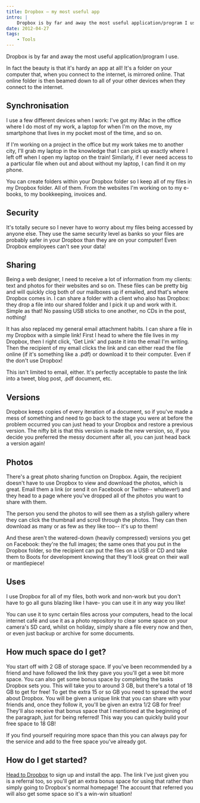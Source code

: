 ```yaml
---
title: Dropbox – my most useful app
intro: |
    Dropbox is by far and away the most useful application/program I use. It's totally streamlined the way I run tempertemper, freeing me from the shackles of my desktop computer and allowing me to take my work on the road at a moment's notice!
date: 2012-04-27
tags:
    - Tools
---
```


Dropbox is by far and away the most useful application/program I use.

In fact the beauty is that it's hardy an app at all! It's a folder on your computer that, when you connect to the internet, is mirrored online. That online folder is then beamed down to all of your other devices when they connect to the internet.


## Synchronisation

I use a few different devices when I work: I've got my iMac in the office where I do most of my work, a laptop for when I'm on the move, my smartphone that lives in my pocket most of the time, and so on.

If I'm working on a project in the office but my work takes me to another city, I'll grab my laptop in the knowledge that I can pick up exactly where I left off when I open my laptop on the train! Similarly, if I ever need access to a particular file when out and about without my laptop, I can find it on my phone.

You can create folders within your Dropbox folder so I keep all of my files in my Dropbox folder. All of them. From the websites I'm working on to my e-books, to my bookkeeping, invoices and.


## Security

It's totally secure so I never have to worry about my files being accessed by anyone else. They use the same security level as banks so your files are probably safer in your Dropbox than they are on your computer! Even Dropbox employees can't see your data!


## Sharing

Being a web designer, I need to receive a lot of information from my clients: text and photos for their websites and so on. These files can be pretty big and will quickly clog both of our mailboxes up if emailed, and that's where Dropbox comes in. I can share a folder with a client who also has Dropbox: they drop a file into our shared folder and I pick it up and work with it. Simple as that! No passing USB sticks to one another, no CDs in the post, nothing!

It has also replaced my general email attachment habits. I can share a file in my Dropbox with a simple link! First I head to where the file lives in my Dropbox, then I right click, 'Get Link' and paste it into the email I'm writing. Then the recipient of my email clicks the link and can either read the file online (if it's something like a .pdf) or download it to their computer. Even if the don't use Dropbox!

This isn't limited to email, either. It's perfectly acceptable to paste the link into a tweet, blog post, .pdf document, etc.


## Versions

Dropbox keeps copies of every iteration of a document, so if you've made a mess of something and need to go back to the stage you were at before the problem occurred you can just head to your Dropbox and restore a previous version. The nifty bit is that this version is made the new version, so, if you decide you preferred the messy document after all, you can just head back a version again!


## Photos

There's a great photo sharing function on Dropbox. Again, the recipient doesn't have to use Dropbox to view and download the photos, which is great. Email them a link (or send it on Facebook or Twitter-- whatever!) and they head to a page where you've dropped all of the photos you want to share with them.

The person you send the photos to will see them as a stylish gallery where they can click the thumbnail and scroll through the photos. They can then download as many or as few as they like too-- it's up to them!

And these aren't the watered-down (heavily compressed) versions you get on Facebook: they're the full images; the same ones that you put in the Dropbox folder, so the recipient can put the files on a USB or CD and take them to Boots for development knowing that they'll look great on their wall or mantlepiece!


## Uses

I use Dropbox for all of my files, both work and non-work but you don't have to go all guns blazing like I have- you can use it in any way you like!

You can use it to sync certain files across your computers, head to the local internet café and use it as a photo repository to clear some space on your camera's SD card, whilst on holiday, simply share a file every now and then, or even just backup or archive for some documents.


## How much space do I get?

You start off with 2 GB of storage space. If you've been recommended by a friend and have followed the link they gave you you'll get a wee bit more space. You can also get some bonus space by completing the tasks Dropbox sets you. This will take you to around 3 GB, but there's a total of 18 GB to get for free! To get the extra 15 or so GB you need to spread the word about Dropbox. You will be given a unique link that you can share with your friends and, once they follow it, you'll be given an extra 1/2 GB for free! They'll also receive that bonus space that I mentioned at the beginning of the paragraph, just for being referred! This way you can quickly build your free space to 18 GB!

If you find yourself requiring more space than this you can always pay for the service and add to the free space you've already got.


## How do I get started?

[Head to Dropbox](https://db.tt/oPFZPCzH) to sign up and install the app. The link I've just given you is a referral too, so you'll get an extra bonus space for using that rather than simply going to Dropbox's normal homepage! The account that referred you will also get some space so it's a win-win situation!

